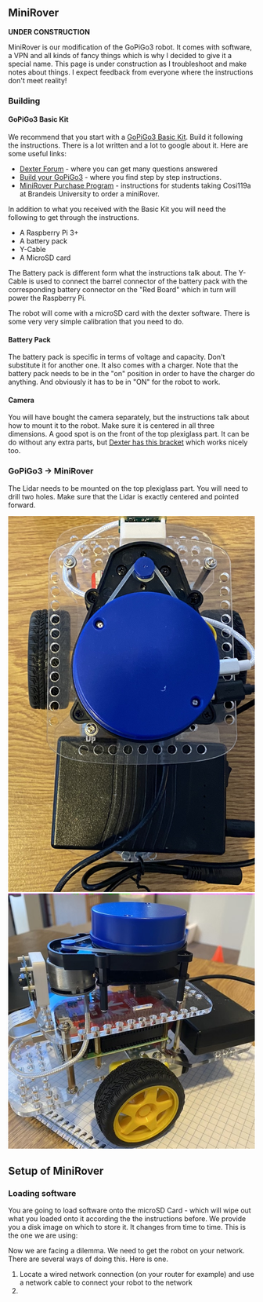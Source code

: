 ## MiniRover

**UNDER CONSTRUCTION**

MiniRover is our modification of the GoPiGo3 robot. It comes with software, a VPN and all kinds of fancy things which is why I decided to give it a special name. This page is under construction as I troubleshoot and make notes about things. I expect feedback from everyone where the instructions don't meet reality!

### Building

#### GoPiGo3 Basic Kit

We recommend that you start with a [GoPiGo3 Basic Kit](https://www.dexterindustries.com/store/gopigo3-base-kit/). Build it following the instructions. There is a lot written and a lot to google about it. Here are some useful links:

* [Dexter Forum](https://www.dexterindustries.com/store/gopigo3-base-kit/) - where you can get many questions answered
* [Build your GoPiGo3](https://edu.workbencheducation.com/cwists/preview/26659x) - where you find step by step instructions.
* [MiniRover Purchase Program](http://cosi119r.s3-website-us-west-2.amazonaws.com/content/background/13_gpg_purchase.md/) - instructions for students taking Cosi119a at Brandeis University to order a miniRover.

In addition to what you received with the Basic Kit you will need the following to get through the instructions.

* A Raspberry Pi 3+
* A battery pack
* Y-Cable
* A MicroSD card

The Battery pack is different form what the instructions talk about. The Y-Cable is used to connect the barrel connector of the battery pack with the corresponding battery connector on the "Red Board" which in turn will power the Raspberry Pi.

The robot will come with a microSD card with the dexter software. There is some very very simple calibration that you need to do.

#### Battery Pack

The battery pack is specific in terms of voltage and capacity. Don't substitute it for another one. It also comes with a charger. Note that the battery pack needs to be in the "on" position in order to have the charger do anything. And obviously it has to be in "ON" for the robot to work.

#### Camera

You will have bought the camera separately, but the instructions talk about how to mount it to the robot. Make sure it is centered in all three dimensions. A good spot is on the front of the top plexiglass part. It can be do without any extra parts, but [Dexter has this bracket](https://www.dexterindustries.com/store/camera-distance-sensor-mount/) which works nicely too. 

### GoPiGo3 -> MiniRover

The Lidar needs to be mounted on the top plexiglass part. You will need to drill two holes. Make sure that the Lidar is exactly centered and pointed forward.

![Top View of MiniRover](topview.jpg)
![Side View of MiniRover](sideview.jpg)

## Setup of MiniRover

### Loading software

You are going to load software onto the microSD Card - which will wipe out what you loaded onto it according the the instructions before. We provide you a disk image on which to store it. It changes from time to time. This is the one we are using: 

Now we are facing a dilemma. We need to get the robot on your network. There are several ways of doing this. Here is one.

1. Locate a wired network connection (on your router for example) and use a network cable to connect your robot to the network
1. 